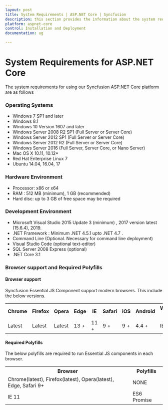 ```yaml
---
layout: post
title: System Requirements | ASP.NET Core | Syncfusion
description: this section provides the information about the system requirements for ASP.NET Core platform with supported browsers
platform: aspnet-core
control: Installation and Deployment
documentation: ug

---
```


# System Requirements for ASP.NET Core

The system requirements for using our Syncfusion ASP.NET Core platform are as follows

### Operating Systems

* Windows 7 SP1 and later
* Windows 8.1
* Windows 10 Version 1607 and later
* Windows Server 2008 R2 SP1 (Full Server or Server Core)
* Windows Server 2012 SP1 (Full Server or Server Core)
* Windows Server 2012 R2 (Full Server or Server Core)
* Windows Server 2016 (Full Server, Server Core, or Nano Server)
* Mac OS X 10.11, 10.12*
* Red Hat Enterprise Linux 7
* Ubuntu 14.04, 16.04, 17


### Hardware Environment

* Processor: x86 or x64
* RAM : 512 MB (minimum), 1 GB (recommended)
* Hard disc: up to 3 GB of free space may be required

### Development Environment

* Microsoft Visual Studio 2015 Update 3 (minimum) , 2017 version latest (15.6.4), 2019. 
* .NET Framework :  Minimum .NET 4.5.1 upto .NET 4.7 .
* Command Line (Optional. Necessary for command line deployment)
* Visual Studio Code (optional text-editor)
* SQL Server 2008 Express (optional)
* .NET Core 3.1

### Browser support and Required Polyfills

#### Browser support

Syncfusion Essential JS Component support modern browsers. This include the below versions.

<table>
<tr>
<th>Chrome</th>
<th>Firefox</th>
<th>Opera</th>
<th>Edge</th>
<th>IE</th>
<th>Safari</th>
<th>iOS</th>
<th>Android</th>
<th>Windows Mobile</th>
</tr>
<tr>
<td>Latest</td>
<td>Latest</td>
<td>Latest</td>
<td>13 +</td>
<td>11 +</td>
<td>9 +</td>
<td>9 +</td>
<td>4.4 +</td>
<td>IE 11 +</td>
</tr></table>

#### Required Polyfills

The below polyfills are required to run Essential JS components in each browser. 

<table>
<tr>
<th>Browser</th>
<th>Polyfills</th></tr>
<tr>
<td>Chrome(latest), Firefox(latest), Opera(latest), Edge, Safari 9+</td>
<td>NONE</td>
</tr>
<tr>
<td>IE 11</td>
<td>ES6 Promise</td>
</tr>
</table>
